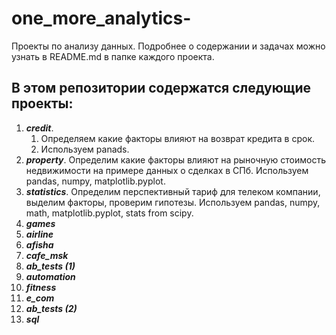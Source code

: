 # one_more_analytics-
Проекты по анализу данных. Подробнее о содержании и задачах можно узнать в README.md в папке каждого проекта. 

## В этом репозитории содержатся следующие проекты:
1. ***credit***. 
      1. Определяем какие факторы влияют на возврат кредита в срок.
      2. Используем panads.
2. ***property***. Определим какие факторы влияют на рыночную стоимость недвижимости на примере данных о сделках в СПб. Используем pandas, numpy, matplotlib.pyplot.
4. ***statistics***. Определим перспективный тариф для телеком компании, выделим факторы, проверим гипотезы. Используем pandas, numpy, math, matplotlib.pyplot, stats from scipy.
5. ***games***
6. ***airline***
7. ***afisha***
8. ***cafe_msk***
9. ***ab_tests (1)***
10. ***automation***
11. ***fitness***
12. ***e_com***
13. ***ab_tests (2)***
14. ***sql***
